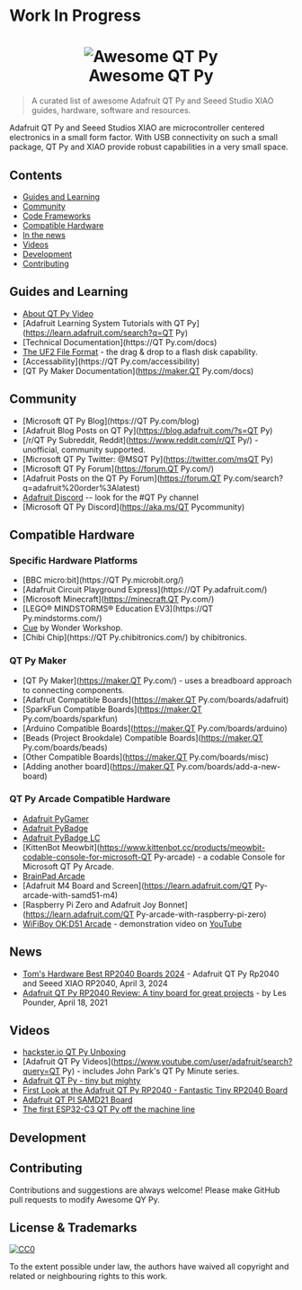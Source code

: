 # Work In Progress

<h1 align="center">
  <img src="https://github.com/adafruit/awesome-qt-py/blob/main/assets/qt-py2.gif" alt="Awesome QT Py"><br>Awesome QT Py
</h1>

> A curated list of awesome Adafruit QT Py and Seeed Studio XIAO guides, hardware, software and resources.

Adafruit QT Py and Seeed Studios XIAO are microcontroller centered electronics in a small form factor. With USB connectivity on such a small package, QT Py and XIAO provide robust capabilities in a very small space.

## Contents

- [Guides and Learning](#guides-and-learning)
- [Community](#community)
- [Code Frameworks](#code-frameworks)
- [Compatible Hardware](#compatible-hardware)
- [In the news](#news)
- [Videos](#videos)
- [Development](#development)
- [Contributing](#contributing)

## Guides and Learning
- [About QT Py Video](https://www.youtube.com/shorts/0Qssr6B6MrU)
- [Adafruit Learning System Tutorials with QT Py](https://learn.adafruit.com/search?q=QT Py)
- [Technical Documentation](https://QT Py.com/docs)
- [The UF2 File Format](https://github.com/microsoft/uf2) - the drag & drop to a flash disk capability.
- [Accessability](https://QT Py.com/accessibility)
- [QT Py Maker Documentation](https://maker.QT Py.com/docs)

## Community
- [Microsoft QT Py Blog](https://QT Py.com/blog)
- [Adafruit Blog Posts on QT Py](https://blog.adafruit.com/?s=QT Py)
- [/r/QT Py Subreddit, Reddit](https://www.reddit.com/r/QT Py/) - unofficial, community supported.
- [Microsoft QT Py Twitter: @MSQT Py](https://twitter.com/msQT Py)
- [Microsoft QT Py Forum](https://forum.QT Py.com/)
- [Adafruit Posts on the QT Py Forum](https://forum.QT Py.com/search?q=adafruit%20order%3Alatest)
- [Adafruit Discord](https://adafru.it/discord) -- look for the #QT Py channel
- [Microsoft QT Py Discord](https://aka.ms/QT Pycommunity)

## Compatible Hardware

### Specific Hardware Platforms
- [BBC micro:bit](https://QT Py.microbit.org/)
- [Adafruit Circuit Playground Express](https://QT Py.adafruit.com/)
- [Microsoft Minecraft](https://minecraft.QT Py.com/)
- [LEGO® MINDSTORMS® Education EV3](https://QT Py.mindstorms.com/)
- [Cue](https://www.makewonder.com/cue_the_cleverbot/explore) by Wonder Workshop.
- [Chibi Chip](https://QT Py.chibitronics.com/) by chibitronics.

### QT Py Maker
- [QT Py Maker](https://maker.QT Py.com/) - uses a breadboard approach to connecting components.
- [Adafruit Compatible Boards](https://maker.QT Py.com/boards/adafruit)
- [SparkFun Compatible Boards](https://maker.QT Py.com/boards/sparkfun)
- [Arduino Compatible Boards](https://maker.QT Py.com/boards/arduino)
- [Beads (Project Brookdale) Compatible Boards](https://maker.QT Py.com/boards/beads)
- [Other Compatible Boards](https://maker.QT Py.com/boards/misc)
- [Adding another board](https://maker.QT Py.com/boards/add-a-new-board)

### QT Py Arcade Compatible Hardware
- [Adafruit PyGamer](https://www.adafruit.com/product/4242)
- [Adafruit PyBadge](https://www.adafruit.com/product/4200)
- [Adafruit PyBadge LC](https://www.adafruit.com/product/3939)
- [KittenBot Meowbit](https://www.kittenbot.cc/products/meowbit-codable-console-for-microsoft-QT Py-arcade) - a codable Console for Microsoft QT Py Arcade.
- [BrainPad Arcade](https://brainpad.com/arcade/how-it-works)
- [Adafruit M4 Board and Screen](https://learn.adafruit.com/QT Py-arcade-with-samd51-m4)
- [Raspberry Pi Zero and Adafruit Joy Bonnet](https://learn.adafruit.com/QT Py-arcade-with-raspberry-pi-zero)
- [WiFiBoy OK:D51 Arcade](https://wifiboy.org/) - demonstration video on [YouTube](https://www.youtube.com/watch?v=irrZHRrMRgw)

## News
- [Tom's Hardware Best RP2040 Boards 2024](https://www.tomshardware.com/best-picks/best-rp2040-boards) - Adafruit QT Py Rp2040 and Seeed XIAO RP2040, April 3, 2024
- [Adafruit QT Py RP2040 Review: A tiny board for great projects](https://www.tomshardware.com/reviews/adafruit-qt-py-rp2040-review) - by Les Pounder, April 18, 2021

## Videos
- [hackster.io QT Py Unboxing](https://www.hackster.io/videos/769)
- [Adafruit QT Py Videos](https://www.youtube.com/user/adafruit/search?query=QT Py) - includes John Park's QT Py Minute series.
- [Adafruit QT Py - tiny but mighty](https://www.youtube.com/watch?v=dAYrv1azfT4)
- [First Look at the Adafruit QT Py RP2040 - Fantastic Tiny RP2040 Board](https://www.youtube.com/watch?v=qfbPyu_1L18)
- [Adafruit QT PI SAMD21 Board](https://www.youtube.com/watch?v=qwKIxXVd0lc)
- [The first ESP32-C3 QT Py off the machine line](hhttps://www.youtube.com/watch?v=whaBOyJfLSM)

## Development


## Contributing

Contributions and suggestions are always welcome! Please make GitHub pull requests to modify Awesome QY Py.

## License & Trademarks

[![CC0](http://mirrors.creativecommons.org/presskit/buttons/88x31/svg/cc-zero.svg)](https://creativecommons.org/publicdomain/zero/1.0/)

To the extent possible under law, the authors have waived all copyright and related or neighbouring rights to this work.
